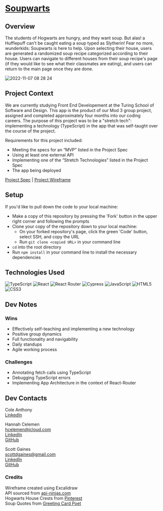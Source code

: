 # [Soupwarts](https://scottdgaines.github.io/soupwarts/#/)

## Overview
The students of Hogwarts are hungry, and they want soup. But alas! a Hufflepuff can't be caught eating a soup typed as Slytherin! Fear no more, wunderkids: Soupwarts is here to help. Upon selecting their house, users are generated a randomized soup recipe categorized according to their house. Users can navigate to different houses from their soup recipe's page (if they would like to see what their classmates are eating), and users can return to the main page once they are done.

![2022-11-07 08 28 24](https://user-images.githubusercontent.com/103966650/200353264-3fee24b1-1e38-4bb3-a201-791d6178d053.gif)


## Project Context

We are currently studying Front End Developement at the Turing School of Software and Design. This app is the product of our Mod 3 group project, assigned and completed approximately four months into our coding careers. The purpose of this project was to be a "stretch tech": implementing a technology (TypeScript) in the app that was self-taught over the course of the project.

Requirements for this project included:

- Meeting the specs for an “MVP” listed in the Project Spec
- Using at least one external API
- Implementing one of the “Stretch Technologies” listed in the Project Spec
- The app being deployed

[Project Spec](https://frontend.turing.edu/projects/module-3/stretch.html) | [Project Wireframe](https://excalidraw.com/#room=ee7d29e765e7d7b59085,n_E9_-1dTtyvyIVjYjlgnQ)

## Setup
If you'd like to pull down the code to your local machine:

- Make a copy of this repository by pressing the 'Fork' button in the upper right corner and following the prompts
- Clone your copy of the repository down to your local machine:
  - On your forked repository's page, click the green 'Code' button, select SSH, and copy the URL
  - Run `git clone <copied URL>` in your command line
- `cd` into the root directory
- Run `npm install` in your command line to install the necessary dependencies

## Technologies Used
![TypeScript](https://img.shields.io/badge/TypeScript-007ACC?style=for-the-badge&logo=typescript&logoColor=white)
![React](https://img.shields.io/badge/React-20232A?style=for-the-badge&logo=react&logoColor=61DAFB)
![React Router](https://img.shields.io/badge/React_Router-CA4245?style=for-the-badge&logo=react-router&logoColor=white)
![Cypress](https://img.shields.io/badge/Cypress-17202C?style=for-the-badge&logo=cypress&logoColor=white)
![JavaScript](https://img.shields.io/badge/javascript-%23323330.svg?style=for-the-badge&logo=javascript&logoColor=%23F7DF1E)
![HTML5](https://img.shields.io/badge/html5-%23E34F26.svg?style=for-the-badge&logo=html5&logoColor=white)
![CSS3](https://img.shields.io/badge/css3-%231572B6.svg?style=for-the-badge&logo=css3&logoColor=white)

## Dev Notes
### Wins
- Effectively self-teaching and implementing a new technology
- Positive group dynamics
- Full functionality and navigability 
- Daily standups
- Agile working process

### Challenges
- Annotating fetch calls using TypeScript
- Debugging TypeScript errors
- Implementing App Architecture in the context of React-Router

## Dev Contacts
Cole Anthony<br>
[LinkedIn](https://www.linkedin.com/in/cole-edwin-anthony/)<br>

Hannah Celemen<br>
hcelemen@icloud.com<br>
[LinkedIn](https://www.linkedin.com/in/hannah-celemen/)<br>
[GitHub](https://github.com/ohClaire)

Scott Gaines<br>
scottdgaines@gmail.com<br>
[LinkedIn](https://www.linkedin.com/in/scottdgaines-fe/)<br>
[GitHub](https://github.com/scottdgaines)


### Credits
Wireframe created using Excalidraw<br>
API sourced from [api-ninjas.com](https://api-ninjas.com/api/recipe)<br>
Hogwarts House Crests from [Pinterest](https://br.pinterest.com/pin/489062840797387185/)<br>
Soup Quotes from [Greeting Card Poet](https://www.greetingcardpoet.com/comforting-soup-quotes/)
